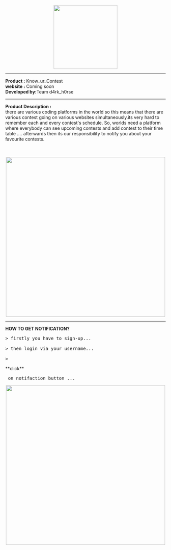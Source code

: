 <p align="center">
<img src="https://user-images.githubusercontent.com/23396919/36642829-24cd4c7a-1a6b-11e8-9051-86e3387f9176.png" width="200px" />
 </p>
 
___________________________________________________________________________________________________________________________________
<b>Product :</b> Know_ur_Contest<br>
<b>website :</b> Coming soon<br>
<b>Developed by:</b>Team d4rk_h0rse<br>

-----------------------------------------------------------------------------------------------------------------------------------
<b>Product Description : </b><br>there are various coding platforms in the world so this means that there are various contest going on various websites simultaneously.its very hard to remember each and every contest's schedule. So, worlds need a platform where everybody can see upcoming contests and add contest to their time table .... afterwards then its our responsibility to notify you about your favourite contests.<br><br><br>
<p align="center">
<img src="https://user-images.githubusercontent.com/23396919/36641734-eaf0960c-1a5a-11e8-893b-d1a365e083c5.png" width="500px"/>
 </p>

___________________________________________________________________________________________________________________________________

**HOW TO GET NOTIFICATION?**
<pre>
> firstly you have to sign-up...<br>
> then login via your username...<br>
> </pre>**click**<pre> on notifaction button ...<br></pre>

<p align="center">
<img src="https://user-images.githubusercontent.com/23396919/36641728-e354cf3a-1a5a-11e8-9516-3e628351d1a1.png" width="500px"/>
 </p>

